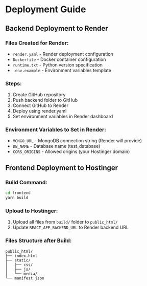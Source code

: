 # Deployment Guide

## Backend Deployment to Render

### Files Created for Render:
- `render.yaml` - Render deployment configuration
- `Dockerfile` - Docker container configuration
- `runtime.txt` - Python version specification
- `.env.example` - Environment variables template

### Steps:
1. Create GitHub repository
2. Push backend folder to GitHub
3. Connect GitHub to Render
4. Deploy using render.yaml
5. Set environment variables in Render dashboard

### Environment Variables to Set in Render:
- `MONGO_URL` - MongoDB connection string (Render will provide)
- `DB_NAME` - Database name (test_database)
- `CORS_ORIGINS` - Allowed origins (your Hostinger domain)

## Frontend Deployment to Hostinger

### Build Command:
```bash
cd frontend
yarn build
```

### Upload to Hostinger:
1. Upload all files from `build/` folder to `public_html/`
2. Update `REACT_APP_BACKEND_URL` to Render backend URL

### Files Structure after Build:
```
public_html/
├── index.html
├── static/
│   ├── css/
│   ├── js/
│   └── media/
└── manifest.json
```